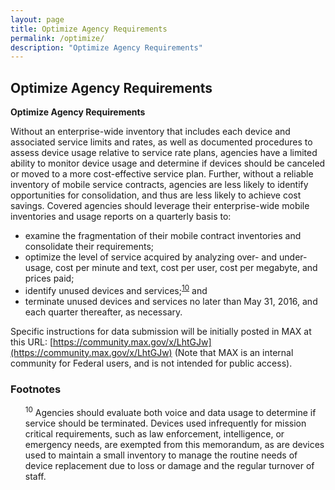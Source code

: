 ```yaml
---
layout: page
title: Optimize Agency Requirements
permalink: /optimize/
description: "Optimize Agency Requirements"
---
```


## **Optimize Agency Requirements**

**Optimize Agency Requirements**

Without an enterprise-wide inventory that includes each device and associated service limits and rates, as well as documented procedures to assess device usage relative to service rate plans, agencies have a limited ability to monitor device usage and determine if devices should be canceled or moved to a more cost-effective service plan. Further, without a reliable inventory of mobile service contracts, agencies are less likely to identify opportunities for consolidation, and thus are less likely to achieve cost savings.  Covered agencies should leverage their enterprise-wide mobile inventories and usage reports on a quarterly basis to:

* examine the fragmentation of their mobile contract inventories and consolidate their requirements;
* optimize the level of service acquired by analyzing over- and under-usage, cost per minute and text, cost per user, cost per megabyte, and prices paid;
* identify unused devices and services;<sup id="fnr10"><a href="#fn10">10</a></sup> and
* terminate unused devices and services no later than May 31, 2016, and each quarter thereafter, as necessary.

Specific instructions for data submission will be initially posted in MAX at this URL: [https://community.max.gov/x/LhtGJw](https://community.max.gov/x/LhtGJw) (Note that MAX is an internal community for Federal users, and is not intended for public access).

### Footnotes

<ul style="list-style-type:none">

<li id="fn10"><sup>10</sup> Agencies should evaluate both voice and data usage to determine if service should be terminated.  Devices used infrequently for mission critical requirements, such as law enforcement, intelligence, or emergency needs, are exempted from this memorandum, as are devices used to maintain a small inventory to manage the routine needs of device replacement due to loss or damage and the regular turnover of staff.</a></li>
